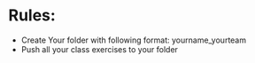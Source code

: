 # Rules:
- Create Your folder with following format: yourname_yourteam
- Push all your class exercises to your folder
